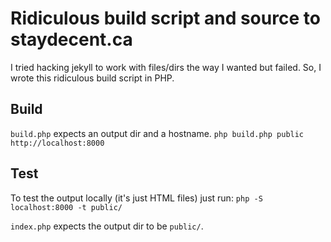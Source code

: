 # Ridiculous build script and source to staydecent.ca
I tried hacking jekyll to work with files/dirs the way I wanted but failed. So, I wrote this ridiculous build script in PHP.

## Build
`build.php` expects an output dir and a hostname.
`php build.php public http://localhost:8000`

## Test
To test the output locally (it's just HTML files) just run:
`php -S localhost:8000 -t public/`

`index.php` expects the output dir to be `public/`.


